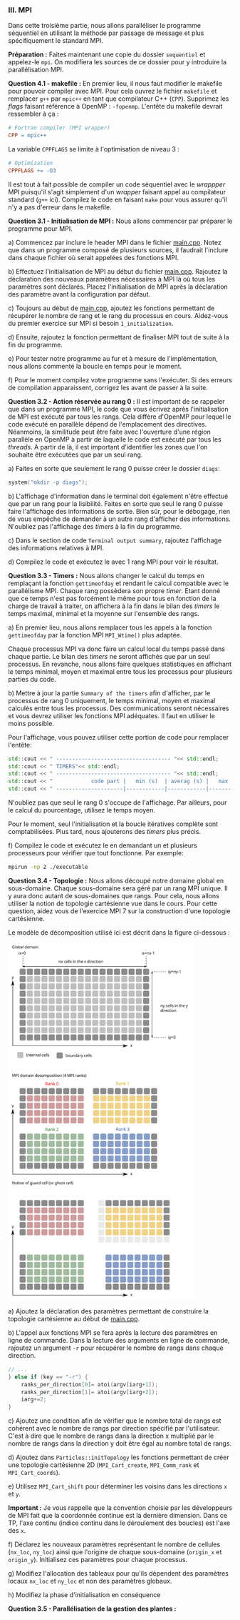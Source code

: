### III. MPI

Dans cette troisième partie, nous allons paralléliser le programme séquentiel en utilisant la méthode par passage de message et plus spécifiquement le standard MPI.

**Préparation :** Faites maintenant une copie du dossier `sequentiel` et appelez-le `mpi`.
On modifiera les sources de ce dossier pour y introduire la parallélisation MPI.

**Question 4.1 - makefile :** En premier lieu, il nous faut modifier le makefile pour pouvoir compiler avec MPI.
Pour cela ouvrez le fichier `makefile` et remplacer `g++` par `mpic++` en tant que compilateur C++ (`CPP`).
Supprimez les *flags* faisant référence à OpenMP : `-fopenmp`.
L'entête du makefile devrait ressembler à ça :
```makefile
# Fortran compiler (MPI wrapper)
CPP = mpic++
```

La variable `CPPFLAGS` se limite à l'optimisation de niveau 3 :
```makefile
# Optimization
CPPFLAGS += -O3
```

Il est tout à fait possible de compiler un code séquentiel avec le *wrappper* MPI puisqu'il s'agit simplement d'un *wrapper* faisant appel au compilateur standard (`g++` ici).
Compilez le code en faisant `make` pour vous assurer qu'il n'y a pas d'erreur dans le makefile.

**Question 3.1 - Initialisation de MPI :** Nous allons commencer par préparer le programme pour MPI.

a) Commencez par inclure le header MPI dans le fichier [main.cpp](../cpp/main.cpp).
Notez que dans un programme composé de plusieurs sources, il faudrait l'inclure dans chaque fichier où serait appelées des fonctions MPI.

b) Effectuez l'initialisation de MPI au début du fichier [main.cpp](../cpp/main.cpp).
Rajoutez la déclaration des nouveaux paramètres nécessaires à MPI là où tous les paramètres sont déclarés.
Placez l'initialisation de MPI après la déclaration des paramètre avant la configuration par défaut.

c) Toujours au début de [main.cpp](../cpp/main.cpp), ajoutez les fonctions permettant de récupérer le nombre de rang et le rang du processus en cours.
Aidez-vous du premier exercice sur MPI si besoin `1_initialization`.

d) Ensuite, rajoutez la fonction permettant de finaliser MPI tout de suite à la fin du programme.

e) Pour tester notre programme au fur et à mesure de l'implémentation, nous allons commenté la boucle en temps pour le moment.

f) Pour le moment compilez votre programme sans l'exécuter.
Si des erreurs de compilation apparaissent, corrigez les avant de passer à la suite.

**Question 3.2 - Action réservée au rang 0 :** Il est important de se rappeler que dans un programme MPI, le code que vous écrivez après l'initialisation de MPI est exécuté par tous les rangs. Cela diffère d'OpenMP pour lequel le code exécuté en parallèle dépend de l'emplacement des directives.
Néanmoins, la similitude peut être faite avec l'ouverture d'une région parallèle en OpenMP à partir de laquelle le code est exécuté par tous les *threads*.
A partir de là, il est important d'identifier les zones que l'on souhaite être exécutées que par un seul rang.

a) Faites en sorte que seulement le rang 0 puisse créer le dossier `diags`:
```C++
system("mkdir -p diags");
```

b) L'affichage d'information dans le terminal doit également
n'être effectué que par un rang pour la lisibilité.
Faites en sorte que seul le rang 0 puisse faire l'affichage des informations de sortie.
Bien sûr, pour le débogage, rien de vous empêche de demander à un autre rang d'afficher des informations.
N'oubliez pas l'affichage des *timers* à la fin du programme.

c) Dans le section de code `Terminal output summary`, rajoutez l'affichage des informations relatives à MPI.

d) Compilez le code et exécutez le avec 1 rang MPI pour voir le résultat.

**Question 3.3 - Timers :** Nous allons changer le calcul du temps en remplaçant la fonction `gettimeofday` et rendant le calcul compatible avec le parallélisme MPI.
Chaque rang possèdera son propre *timer*.
Etant donné que ce temps n'est pas forcément le même pour tous en fonction de la charge de travail à traiter, on affichera à la fin dans le bilan des *timers* le temps maximal, minimal et la moyenne sur l'ensemble des rangs.

a) En premier lieu, nous allons remplacer tous les appels à la fonction `gettimeofday` par la fonction MPI `MPI_Wtime()` plus adaptée.

Chaque processus MPI va donc faire un calcul local du temps passé dans chaque partie.
Le bilan des *timers* ne seront affichés que par un seul processus.
En revanche, nous allons faire quelques statistiques en affichant le temps minimal, moyen et maximal entre tous les processus pour plusieurs parties du code.

b) Mettre à jour la partie `Summary of the timers` afin d'afficher, par le processus de rang 0 uniquement,  le temps minimal, moyen et maximal calculés entre tous les processus.
Des communications seront nécessaires et vous devrez utiliser les fonctions MPI adéquates.
Il faut en utiliser le moins possible.

Pour l'affichage, vous pouvez utiliser cette portion de code pour remplacer l'entête:

```C++
std::cout << " ------------------------------------ "<< std::endl;
std::cout << " TIMERS"<< std::endl;
std::cout << " ------------------------------------ "<< std::endl;
std::cout << "            code part |   min (s)  | averag (s) |   max (s)  | percentage |"<< std::endl;
std::cout << " ---------------------|------------|------------|------------|------------|"<< std::endl;
```

N'oubliez pas que seul le rang 0 s'occupe de l'affichage.
Par ailleurs, pour le calcul du pourcentage, utilisez le temps moyen.

Pour le moment, seul l'initialisation et la boucle itératives complète sont comptabilisées.
Plus tard, nous ajouterons des *timers* plus précis.

f) Compilez le code et exécutez le en demandant un et plusieurs processeurs pour vérifier que tout fonctionne.
Par exemple:
```bash
mpirun -np 2 ./executable
```

**Question 3.4 - Topologie :** Nous allons découpé notre domaine global en sous-domaine.
Chaque sous-domaine sera géré par un rang MPI unique.
Il y aura donc autant de sous-domaines que rangs.
Pour cela, nous allons utiliser la notion de topologie cartésienne vue dans le cours.
Pour cette question, aidez vous de l'exercice MPI 7 sur la construction d'une topologie cartésienne.

Le modèle de décomposition utilisé ici est décrit dans la figure ci-dessous :

<img src="../../../support/materiel/life_grid_decomposition.svg" height="800">

a) Ajoutez la déclaration des paramètres permettant de construire la topologie cartésienne au début de [main.cpp](../cpp/main.cpp).

b) L'appel aux fonctions MPI se fera après la lecture des paramètres en ligne de commande.
Dans la lecture des arguments en ligne de commande, rajoutez un argument `-r` pour récupérer le nombre de rangs dans chaque direction.

```C++
// ...
} else if (key == "-r") {
    ranks_per_direction[0]= atoi(argv[iarg+1]);
    ranks_per_direction[1]= atoi(argv[iarg+2]);
    iarg+=2;
}
```

c) Ajoutez une condition afin de vérifier que le nombre total de rangs est cohérent avec le nombre de rangs par direction spécifié par l'utilisateur. C'est à dire que le nombre de rangs dans la direction x multiplié par le nombre de rangs dans la direction y doit être égal au nombre total de rangs.

d) Ajoutez dans `Particles::initTopology` les fonctions permettant de créer une topologie cartésienne 2D (`MPI_Cart_create`, `MPI_Comm_rank` et `MPI_Cart_coords`).

e) Utilisez `MPI_Cart_shift` pour déterminer les voisins dans les directions `x` et `y`.

**Important :** Je vous rappelle que la convention choisie par les développeurs de MPI fait que la coordonnée continue est la dernière dimension.
Dans ce TP, l'axe continu (indice continu dans le déroulement des boucles) est l'axe des `x`.

f) Déclarez les nouveaux paramètres représentant le nombre de cellules (`nx_loc`, `ny_loc`) ainsi que l'origine de chaque sous-domaine (`origin_x` et `origin_y`).
Initialisez ces paramètres pour chaque processus.

g) Modifiez l'allocation des tableaux pour qu'ils dépendent des paramètres locaux `nx_loc` et `ny_loc` et non des paramètres globaux.

h) Modifiez la phase d'initialisation en conséquence

**Question 3.5 - Parallélisation de la gestion des plantes :**
